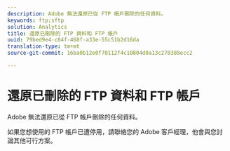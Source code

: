 ```yaml
---
description: Adobe 無法還原已從 FTP 帳戶刪除的任何資料。
keywords: ftp;sftp
solution: Analytics
title: 還原已刪除的 FTP 資料和 FTP 帳戶
uuid: 79bed9e4-c84f-468f-a33e-55c51b2d16da
translation-type: tm+mt
source-git-commit: 16ba0b12e0f70112f4c10804d0a13c278388ecc2

---
```



# 還原已刪除的 FTP 資料和 FTP 帳戶

Adobe 無法還原已從 FTP 帳戶刪除的任何資料。

如果您想使用的 FTP 帳戶已遭停用，請聯絡您的 Adobe 客戶經理，他會與您討論其他可行方案。
